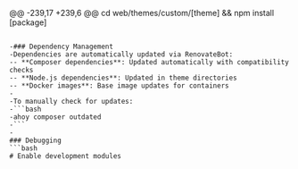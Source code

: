 @@ -239,17 +239,6 @@
 cd web/themes/custom/[theme] && npm install [package]
 ```
 
-### Dependency Management
-Dependencies are automatically updated via RenovateBot:
-- **Composer dependencies**: Updated automatically with compatibility checks
-- **Node.js dependencies**: Updated in theme directories
-- **Docker images**: Base image updates for containers
-
-To manually check for updates:
-```bash
-ahoy composer outdated
-```
-
 ### Debugging
 ```bash
 # Enable development modules
